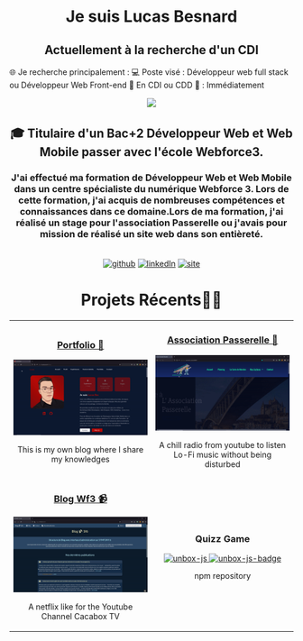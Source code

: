 <h1 align="center">Je suis Lucas Besnard</h1>
<h2 align="center">Actuellement à la recherche d'un CDI</h2>
🌐 Je recherche principalement :
💻 Poste visé : Développeur web full stack ou Développeur Web Front-end
📜 En CDI ou CDD
📅 : Immédiatement 

<!-- Intro -->

<p style="margin: 15px;" align="center">
    <img src="https://readme-typing-svg.herokuapp.com?duration=3000&color=FF0000&center=true&vCenter=true&lines=Développeur+Fullstack;10+projets;30+cafés">
    <h2 align="center">🎓 Titulaire d'un Bac+2 Développeur Web et Web Mobile passer avec l'école Webforce3.</h2>
    <h3 align="center">J'ai effectué ma formation de Développeur Web et Web Mobile dans un centre spécialiste du numérique Webforce 3. Lors de cette formation, j'ai acquis de nombreuses compétences et connaissances dans ce domaine.Lors de ma formation, j'ai réalisé un stage pour l'association Passerelle ou j'avais pour mission de réalisé un site web dans son entièreté.</h3>
</p>

<!-- Social network -->
<p align=center>
</br>
<a href="https://github.com/LucasBesnard" target="_blank"><img alt="github" src="https://img.shields.io/badge/GitHub-%2312100E.svg?&style=for-the-badge&logo=Github&logoColor=white" /></a> 
<a href="https://www.linkedin.com/in/lucas-besnard-077469212/" target="_blank"><img alt="linkedIn" src="https://img.shields.io/badge/linkedin-%230077B5.svg?&style=for-the-badge&logo=linkedin&logoColor=white" /></a>
<a href="https://lucasbesnard.fr/" target="_blank"><img alt="site" src="https://img.shields.io/badge/website-000000?style=for-the-badge&logo=About.me&logoColor=white" /></a>
</p>


<!-- Projects -->
<h1 align="center">Projets Récents👨‍💻</h1>
<div align="center">
  <table>
        <tr>
            <td width="50%">
                <h3 align="center">
                    <a href="https://lucasbesnard.fr/" target="_blank" rel="noreferrer">Portfolio 📕</a>
                </h3>
                <p align="center">
                    <a href="https://lucasbesnard.fr/" target="_blank" rel="noreferrer"> <img src="./assets/portfolio.gif" alt="portfolio"/> </a>
                    <p align="center">
                        This is my own blog where I share my knowledges
                    </p>
                </p>
            </td>
            <td width="50%">
                <h3 align="center">
                    <a href="https://www.association-passerelle89.fr/" target="_blank" rel="noreferrer">Association Passerelle 🤝</a>
                </h3>
                <p align="center">
                    <a href="https://www.association-passerelle89.fr/" target="_blank" rel="noreferrer"> <img src="./assets/association-passerelle.gif" alt="association-passerelle"/> </a>
                    <p align="center">
                        A chill radio from youtube to listen Lo-Fi music without being disturbed
                    </p>
            </p>
            </td>
        </tr>
        <tr>
            <td width="50%">
                <h3 align="center">
                    <a href="https://cacabox-tv.com/" target="_blank" rel="noreferrer">Blog Wf3 📹</a>
                </h3>
                <p align="center">
                    <a href="https://cacabox-tv.com/" target="_blank" rel="noreferrer"> <img src="./assets/blog_wf3.gif" alt="blog_wf3"/> </a>
                    <p align="center">
                        A netflix like for the Youtube Channel Cacabox TV
                    </p>
                </p>
            </td>
            <td width="50%">
                <h3 align="center">Quizz Game</h3>
                <p align="center">
                    <a href="https://www.npmjs.com/package/unbox-js" target="_blank" rel="noreferrer"> <img src="./static/unbox-js.gif" alt="unbox-js"/> </a>
                    <a href="https://www.npmjs.com/package/unbox-js" target="blank"><img src="https://img.shields.io/npm/dy/unbox-js" alt="unbox-js-badge" /></a>
                    <p align="center">
                        npm repository
                    </p>
            </p>
            </td>
        </tr>
  </table>
</div>
